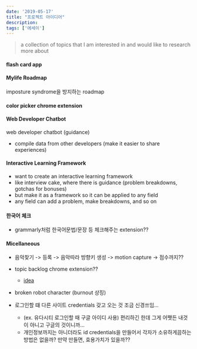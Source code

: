 ```yaml
---
date: '2019-05-17'
title: "프로젝트 아이디어"
description: 
tags: ['에세이']
---
```

> a collection of topics that I am interested in and would like to research more about

#### flash card app

#### Mylife Roadmap
imposture syndrome을 방지하는 roadmap

#### color picker chrome extension

#### Web Developer Chatbot
web developer chatbot (guidance)
- compile data from other developers (make it easier to share experiences)

#### Interactive Learning Framework
- want to create an interactive learning framework
- like interview cake, where there is guidance (problem breakdowns, gotchas for bonuses)
- but make it as a framework so it can be applied to any field 
- any field can add a problem, make breakdowns, and so on 

#### 한국어 체크
- grammarly처럼 한국어문법/문장 등 체크해주는 extension??

#### Micellaneous
- 음악찾기 -> 등록 -> 음악따라 방향키 생성 -> motion capture -> 점수까지??

- topic backlog chrome extension?? 
    - [idea](https://medium.freecodecamp.org/how-to-prioritize-what-you-learn-by-creating-a-topic-backlog-30d6a2a2c798)

- broken robot character (burnout 상징)

- 로그인할 떄 다른 사이트 credentials 갖고 오는 것 조금 신경쓰임...
    - (ex. 유다시티 로그인할 때 구글 아이디 사용) 편리하긴 한데 그게 어쨋든 내것이 아니고 구글의 것이니까...
    - 개인정보까지는 아니더라도 id credentials을 만들어서 각자가 소유하게끔하는 방법은 없을까? 만약 만들면, 효용가치가 있을까??